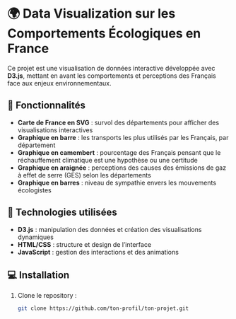 # 🌍 Data Visualization sur les Comportements Écologiques en France  

Ce projet est une visualisation de données interactive développée avec **D3.js**, mettant en avant les comportements et perceptions des Français face aux enjeux environnementaux.  

## 🚀 Fonctionnalités  
- **Carte de France en SVG** : survol des départements pour afficher des visualisations interactives  
- **Graphique en barre** : les transports les plus utilisés par les Français, par département  
- **Graphique en camembert** : pourcentage des Français pensant que le réchauffement climatique est une hypothèse ou une certitude  
- **Graphique en araignée** : perceptions des causes des émissions de gaz à effet de serre (GES) selon les départements  
- **Graphique en barres** : niveau de sympathie envers les mouvements écologistes  

## 🔧 Technologies utilisées  
- **D3.js** : manipulation des données et création des visualisations dynamiques  
- **HTML/CSS** : structure et design de l’interface  
- **JavaScript** : gestion des interactions et des animations  

## 💻 Installation  
1. Clone le repository :  
   ```bash
   git clone https://github.com/ton-profil/ton-projet.git
